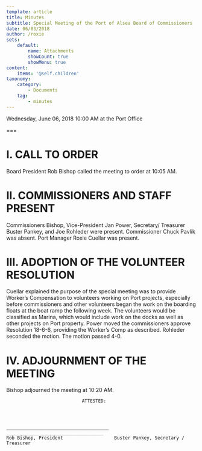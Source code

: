 ```yaml
---
template: article
title: Minutes
subtitle: Special Meeting of the Port of Alsea Board of Commissioners
date: 06/03/2018
author: /roxie
sets:
    default:
        name: Attachments
        showCount: true
        showMenu: true
content:
    items: '@self.children'
taxonomy:
    category: 
        - Documents
    tag: 
        - minutes
---
```


Wednesday, June 06, 2018 10:00 AM at the Port Office

===


# I. CALL TO ORDER

Board President Rob Bishop called the meeting to order at 10:05 AM.

# II. COMMISSIONERS AND STAFF PRESENT

Commissioners Bishop, Vice-President Jan Power, Secretary/ Treasurer Buster Pankey, and Joe Rohleder were present.  Commissioner Chuck Pavlik was absent.  Port Manager Roxie Cuellar was present.

# III. ADOPTION OF THE VOLUNTEER RESOLUTION

Cuellar explained the purpose of the special meeting was to provide Worker’s Compensation to volunteers working on Port projects, especially before commissioners and other volunteers began the work on the boarding floats at the boat ramp the following week.  The volunteers would be classified as Marina, which would include work on the docks as well as other projects on Port property.  Power moved the commissioners approve Resolution 18-6-6, providing the Worker’s Comp as described.  Rohleder seconded the motion.  The motion passed 4-0.

# IV. ADJOURNMENT OF THE MEETING

Bishop adjourned the meeting at 10:20 AM.





								ATTESTED:




    ______________________________________	____________________________________
    Rob Bishop, President					Buster Pankey, Secretary / Treasurer

